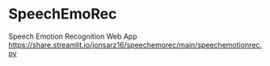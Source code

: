 # SpeechEmoRec
Speech Emotion Recognition Web App
https://share.streamlit.io/jonsarz16/speechemorec/main/speechemotionrec.py
